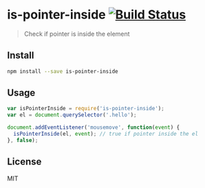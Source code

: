 # is-pointer-inside [![Build Status][travis-image]][travis-url]

  > Check if pointer is inside the element

## Install

```sh
npm install --save is-pointer-inside
```

## Usage

```js
var isPointerInside = require('is-pointer-inside');
var el = document.querySelector('.hello');

document.addEventListener('mousemove', function(event) {
  isPointerInside(el, event); // true if pointer inside the el
}, false);
```

## License

  MIT

[travis-url]: https://travis-ci.org/andrepolischuk/is-pointer-inside
[travis-image]: https://travis-ci.org/andrepolischuk/is-pointer-inside.svg?branch=master
